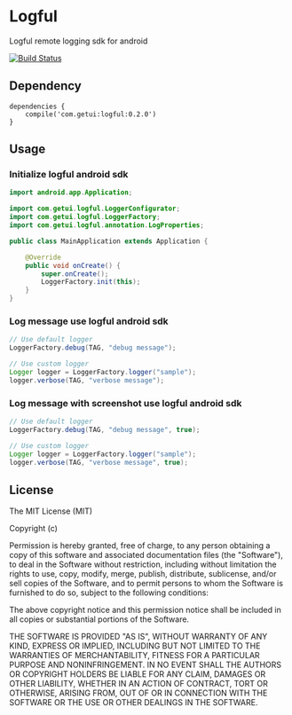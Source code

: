 # Logful

Logful remote logging sdk for android

[![Build Status](https://travis-ci.org/logful/logful-android.svg?branch=master)](https://travis-ci.org/logful/logful-android)

## Dependency

```
dependencies {
    compile('com.getui:logful:0.2.0')
}
```

## Usage

### Initialize logful android sdk

``` java
import android.app.Application;

import com.getui.logful.LoggerConfigurator;
import com.getui.logful.LoggerFactory;
import com.getui.logful.annotation.LogProperties;

public class MainApplication extends Application {

    @Override
    public void onCreate() {
        super.onCreate();
        LoggerFactory.init(this);
    }
}
```

### Log message use logful android sdk

``` java
// Use default logger
LoggerFactory.debug(TAG, "debug message");

// Use custom logger
Logger logger = LoggerFactory.logger("sample");
logger.verbose(TAG, "verbose message");
```

### Log message with screenshot use logful android sdk

``` java
// Use default logger
LoggerFactory.debug(TAG, "debug message", true);

// Use custom logger
Logger logger = LoggerFactory.logger("sample");
logger.verbose(TAG, "verbose message", true);
```

## License
The MIT License (MIT)

Copyright (c) <year> <copyright holders>

Permission is hereby granted, free of charge, to any person obtaining a copy
of this software and associated documentation files (the "Software"), to deal
in the Software without restriction, including without limitation the rights
to use, copy, modify, merge, publish, distribute, sublicense, and/or sell
copies of the Software, and to permit persons to whom the Software is
furnished to do so, subject to the following conditions:

The above copyright notice and this permission notice shall be included in
all copies or substantial portions of the Software.

THE SOFTWARE IS PROVIDED "AS IS", WITHOUT WARRANTY OF ANY KIND, EXPRESS OR
IMPLIED, INCLUDING BUT NOT LIMITED TO THE WARRANTIES OF MERCHANTABILITY,
FITNESS FOR A PARTICULAR PURPOSE AND NONINFRINGEMENT. IN NO EVENT SHALL THE
AUTHORS OR COPYRIGHT HOLDERS BE LIABLE FOR ANY CLAIM, DAMAGES OR OTHER
LIABILITY, WHETHER IN AN ACTION OF CONTRACT, TORT OR OTHERWISE, ARISING FROM,
OUT OF OR IN CONNECTION WITH THE SOFTWARE OR THE USE OR OTHER DEALINGS IN
THE SOFTWARE.
